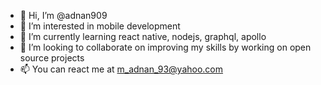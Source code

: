 - 👋 Hi, I’m @adnan909
- 👀 I’m interested in mobile development
- 🌱 I’m currently learning react native, nodejs, graphql, apollo
- 💞️ I’m looking to collaborate on improving my skills by working on open source projects
- 📫 You can react me at m_adnan_93@yahoo.com

<!---
adnan909/adnan909 is a ✨ special ✨ repository because its `README.md` (this file) appears on your GitHub profile.
You can click the Preview link to take a look at your changes.
--->
